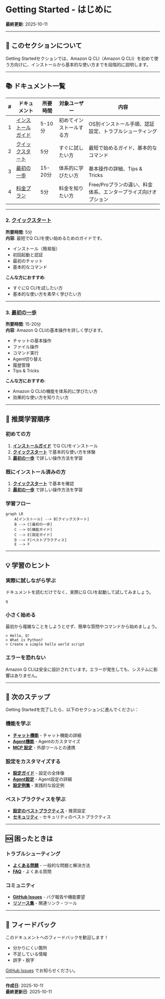 # Getting Started - はじめに

**最終更新**: 2025-10-11

---

## 🎯 このセクションについて

Getting Startedセクションでは、Amazon Q CLI（Amazon Q CLI）を初めて使う方向けに、インストールから基本的な使い方までを段階的に説明します。

---

## 📚 ドキュメント一覧

| # | ドキュメント | 所要時間 | 対象ユーザー | 内容 |
|---|-------------|---------|-------------|------|
| 1 | [インストールガイド](installation.md) | 5-10分 | 初めてインストールする方 | OS別インストール手順、認証設定、トラブルシューティング |
| 2 | [クイックスタート](quick-start.md) | 5分 | すぐに試したい方 | 最短で始めるガイド、基本的なコマンド |
| 3 | [最初の一歩](first-steps.md) | 15-20分 | 体系的に学びたい方 | 基本操作の詳細、Tips & Tricks |
| 4 | [料金プラン](pricing.md) | 5分 | 料金を知りたい方 | Free/Proプランの違い、料金体系、エンタープライズ向けオプション |



---

### 2. [クイックスタート](quick-start.md)
**所要時間**: 5分  
**内容**: 最短でQ CLIを使い始めるためのガイドです。

- インストール（簡易版）
- 初回起動と認証
- 最初のチャット
- 基本的なコマンド

**こんな方におすすめ**:
- すぐにQ CLIを試したい方
- 基本的な使い方を素早く学びたい方

---

### 3. [最初の一歩](first-steps.md)
**所要時間**: 15-20分  
**内容**: Amazon Q CLIの基本操作を詳しく学びます。

- チャットの基本操作
- ファイル操作
- コマンド実行
- Agent切り替え
- 履歴管理
- Tips & Tricks

**こんな方におすすめ**:
- Amazon Q CLIの機能を体系的に学びたい方
- 効果的な使い方を知りたい方

---

## 🚀 推奨学習順序

### 初めての方

1. **[インストールガイド](installation.md)** でQ CLIをインストール
2. **[クイックスタート](quick-start.md)** で基本的な使い方を体験
3. **[最初の一歩](first-steps.md)** で詳しい操作方法を学習

### 既にインストール済みの方

1. **[クイックスタート](quick-start.md)** で基本を確認
2. **[最初の一歩](first-steps.md)** で詳しい操作方法を学習

### 学習フロー

```mermaid
graph LR
    A[インストール] --> B[クイックスタート]
    B --> C[最初の一歩]
    C --> D[機能ガイド]
    C --> E[設定ガイド]
    D --> F[ベストプラクティス]
    E --> F
```

---

## 💡 学習のヒント

### 実際に試しながら学ぶ

ドキュメントを読むだけでなく、実際にQ CLIを起動して試してみましょう。

```bash
q
```

### 小さく始める

最初から複雑なことをしようとせず、簡単な質問やコマンドから始めましょう。

```
> Hello, Q!
> What is Python?
> Create a simple hello world script
```

### エラーを恐れない

Amazon Q CLIは安全に設計されています。エラーが発生しても、システムに影響はありません。

---

## 🔗 次のステップ

Getting Startedを完了したら、以下のセクションに進んでください：

### 機能を学ぶ
- **[チャット機能](../02_features/chat.md)** - チャット機能の詳細
- **[Agent機能](../02_features/agents.md)** - Agentのカスタマイズ
- **[MCP 設定](../03_configuration/mcp-configuration.md)** - 外部ツールとの連携

### 設定をカスタマイズする
- **[設定ガイド](../03_configuration/overview.md)** - 設定の全体像
- **[Agent設定](../03_configuration/agent-configuration.md)** - Agent設定の詳細
- **[設定例集](../03_configuration/examples.md)** - 実践的な設定例

### ベストプラクティスを学ぶ
- **[設定のベストプラクティス](../04_best-practices/configuration.md)** - 推奨設定
- **[セキュリティ](../04_best-practices/security.md)** - セキュリティのベストプラクティス

---

## 🆘 困ったときは

### トラブルシューティング
- **[よくある問題](../06_troubleshooting/common-issues.md)** - 一般的な問題と解決方法
- **[FAQ](../06_troubleshooting/faq.md)** - よくある質問

### コミュニティ
- **[GitHub Issues](https://github.com/aws/amazon-q-developer-cli/issues)** - バグ報告や機能要望
- **[リソース集](../../03_for-community/02_community/resources.md)** - 関連リンク・ツール

---

## 📝 フィードバック

このドキュメントへのフィードバックを歓迎します！

- 分かりにくい箇所
- 不足している情報
- 誤字・脱字

[GitHub Issues](https://github.com/aws/amazon-q-developer-cli/issues) でお知らせください。

---

**作成日**: 2025-10-11  
**最終更新日**: 2025-10-11
